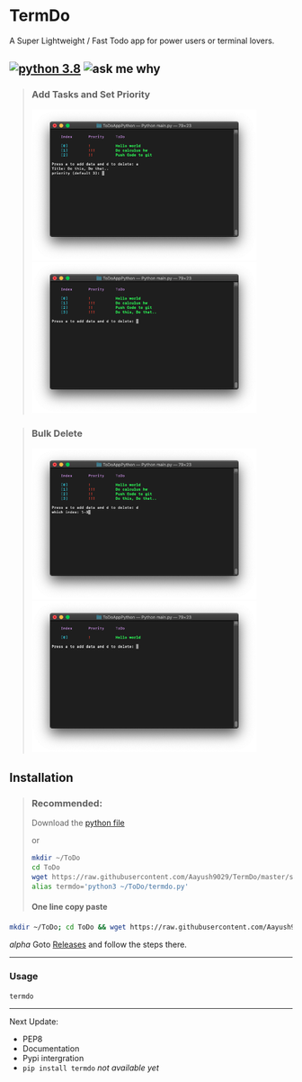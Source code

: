 # TermDo
A Super Lightweight / Fast Todo app for power users or terminal lovers.

##  [![python 3.8](https://img.shields.io/badge/Python-3+-brightred?style=flat-square)](https://www.python.org/)   ![ask me why](https://img.shields.io/badge/TermDo-v1.8-red?style=flat-square)

> ### Add Tasks and Set Priority
> <img src="https://raw.githubusercontent.com/Aayush9029/TermDo/master/imgs/todoApp1.png" width=400px> <img src="https://raw.githubusercontent.com/Aayush9029/TermDo/master/imgs/todoApp2.png"  width=400px>

> ### Bulk Delete 
> <img src="https://raw.githubusercontent.com/Aayush9029/TermDo/master/imgs/todoApp3.png" width=400px> <img src="https://raw.githubusercontent.com/Aayush9029/TermDo/master/imgs/todoApp4.png" width=400px>

## Installation

> ### Recommended:
> Download the [python file](https://raw.githubusercontent.com/Aayush9029/TermDo/master/src/termdo.py)
>
> or 
> 
> ```bash
> mkdir ~/ToDo
> cd ToDo
> wget https://raw.githubusercontent.com/Aayush9029/TermDo/master/src/termdo.py
> alias termdo='python3 ~/ToDo/termdo.py'
> ```
> #### One line copy paste
>
```bash
mkdir ~/ToDo; cd ToDo && wget https://raw.githubusercontent.com/Aayush9029/TermDo/master/src/termdo.py && alias termdo='python3 ~/ToDo/termdo.py';
```

*alpha* Goto [Releases](https://github.com/Aayush9029/TermDo/releases) and follow the steps there.

---

###  Usage
 `termdo`

---


Next Update: 
  - PEP8
  - Documentation
  - Pypi intergration
  - `pip install termdo` *not available yet*

